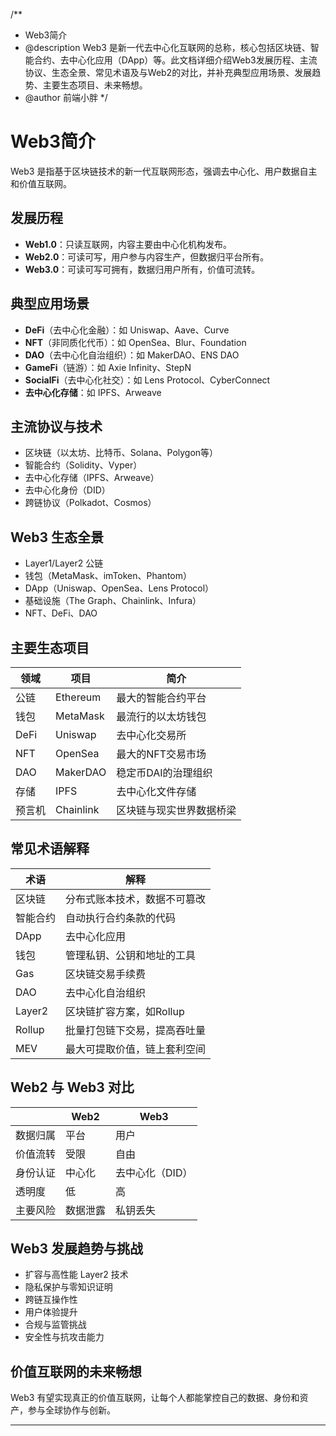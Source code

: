 /**
 * Web3简介
 * @description Web3 是新一代去中心化互联网的总称，核心包括区块链、智能合约、去中心化应用（DApp）等。此文档详细介绍Web3发展历程、主流协议、生态全景、常见术语及与Web2的对比，并补充典型应用场景、发展趋势、主要生态项目、未来畅想。
 * @author 前端小胖
 */

# Web3简介

Web3 是指基于区块链技术的新一代互联网形态，强调去中心化、用户数据自主和价值互联网。

## 发展历程
- **Web1.0**：只读互联网，内容主要由中心化机构发布。
- **Web2.0**：可读可写，用户参与内容生产，但数据归平台所有。
- **Web3.0**：可读可写可拥有，数据归用户所有，价值可流转。

## 典型应用场景
- **DeFi**（去中心化金融）：如 Uniswap、Aave、Curve
- **NFT**（非同质化代币）：如 OpenSea、Blur、Foundation
- **DAO**（去中心化自治组织）：如 MakerDAO、ENS DAO
- **GameFi**（链游）：如 Axie Infinity、StepN
- **SocialFi**（去中心化社交）：如 Lens Protocol、CyberConnect
- **去中心化存储**：如 IPFS、Arweave

## 主流协议与技术
- 区块链（以太坊、比特币、Solana、Polygon等）
- 智能合约（Solidity、Vyper）
- 去中心化存储（IPFS、Arweave）
- 去中心化身份（DID）
- 跨链协议（Polkadot、Cosmos）

## Web3 生态全景
- Layer1/Layer2 公链
- 钱包（MetaMask、imToken、Phantom）
- DApp（Uniswap、OpenSea、Lens Protocol）
- 基础设施（The Graph、Chainlink、Infura）
- NFT、DeFi、DAO

## 主要生态项目
| 领域 | 项目 | 简介 |
| ---- | ---- | ---- |
| 公链 | Ethereum | 最大的智能合约平台 |
| 钱包 | MetaMask | 最流行的以太坊钱包 |
| DeFi | Uniswap | 去中心化交易所 |
| NFT | OpenSea | 最大的NFT交易市场 |
| DAO | MakerDAO | 稳定币DAI的治理组织 |
| 存储 | IPFS | 去中心化文件存储 |
| 预言机 | Chainlink | 区块链与现实世界数据桥梁 |

## 常见术语解释
| 术语 | 解释 |
| ---- | ---- |
| 区块链 | 分布式账本技术，数据不可篡改 |
| 智能合约 | 自动执行合约条款的代码 |
| DApp | 去中心化应用 |
| 钱包 | 管理私钥、公钥和地址的工具 |
| Gas | 区块链交易手续费 |
| DAO | 去中心化自治组织 |
| Layer2 | 区块链扩容方案，如Rollup |
| Rollup | 批量打包链下交易，提高吞吐量 |
| MEV | 最大可提取价值，链上套利空间 |

## Web2 与 Web3 对比
|  | Web2 | Web3 |
|---|------|------|
| 数据归属 | 平台 | 用户 |
| 价值流转 | 受限 | 自由 |
| 身份认证 | 中心化 | 去中心化（DID） |
| 透明度 | 低 | 高 |
| 主要风险 | 数据泄露 | 私钥丢失 |

## Web3 发展趋势与挑战
- 扩容与高性能 Layer2 技术
- 隐私保护与零知识证明
- 跨链互操作性
- 用户体验提升
- 合规与监管挑战
- 安全性与抗攻击能力

## 价值互联网的未来畅想
Web3 有望实现真正的价值互联网，让每个人都能掌控自己的数据、身份和资产，参与全球协作与创新。

---